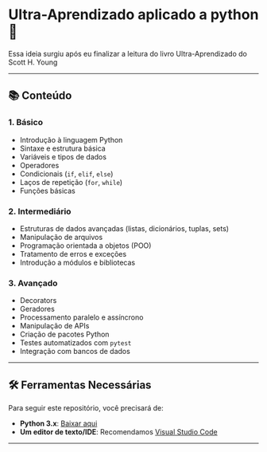 # **Ultra-Aprendizado aplicado a python** 🐍  

Essa ideia surgiu após eu finalizar a leitura do livro Ultra-Aprendizado do Scott H. Young

---

## **📚 Conteúdo**  

### **1. Básico**  
- Introdução à linguagem Python  
- Sintaxe e estrutura básica  
- Variáveis e tipos de dados  
- Operadores  
- Condicionais (`if`, `elif`, `else`)  
- Laços de repetição (`for`, `while`)  
- Funções básicas  

### **2. Intermediário**  
- Estruturas de dados avançadas (listas, dicionários, tuplas, sets)  
- Manipulação de arquivos  
- Programação orientada a objetos (POO)  
- Tratamento de erros e exceções  
- Introdução a módulos e bibliotecas  

### **3. Avançado**  
- Decorators  
- Geradores  
- Processamento paralelo e assíncrono  
- Manipulação de APIs  
- Criação de pacotes Python  
- Testes automatizados com `pytest`  
- Integração com bancos de dados  

---

## **🛠️ Ferramentas Necessárias**  
Para seguir este repositório, você precisará de:  
- **Python 3.x**: [Baixar aqui](https://www.python.org/downloads/)  
- **Um editor de texto/IDE**: Recomendamos [Visual Studio Code](https://code.visualstudio.com/)  


---


